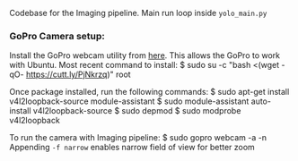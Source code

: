 Codebase for the Imaging pipeline.
Main run loop inside `yolo_main.py`

### GoPro Camera setup:
Install the GoPro webcam utility from [here](https://github.com/jschmid1/gopro_as_webcam_on_linux).
    This allows the GoPro to work with Ubuntu.
    Most recent command to install:
        $ sudo su -c "bash <(wget -qO- https://cutt.ly/PjNkrzq)" root

Once package installed, run the following commands:
    $ sudo apt-get install v4l2loopback-source module-assistant
    $ sudo module-assistant auto-install v4l2loopback-source
    $ sudo depmod
    $ sudo modprobe v4l2loopback

To run the camera with Imaging pipeline:
    $ sudo gopro webcam -a -n
    Appending `-f narrow` enables narrow field of view for better zoom

